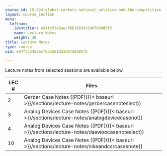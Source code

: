 ```yaml
---
course_id: 15-224-global-markets-national-politics-and-the-competitive-advantage-of-firms-spring-2003
layout: course_section
menu:
  leftnav:
    identifier: e94fc5345aecf6b1501d33d67ddd85f5
    name: Lecture Notes
    weight: 30
title: Lecture Notes
type: course
uid: e94fc5345aecf6b1501d33d67ddd85f5

---
```


Lecture notes from selected sessions are available below.

| LEC # | Files |
| --- | --- |
| 2 | Gerber Case Notes ([PDF]({{< baseurl >}}/sections/lecture-notes/gerbercasenoteslect)) |
| 3 | Analog Devices Case Notes ([PDF]({{< baseurl >}}/sections/lecture-notes/analogdevicecasenot)) |
| 4 | Analog Devices Case Notes ([PDF]({{< baseurl >}}/sections/lecture-notes/daewoocasenoteslect)) |
| 10 | Analog Devices Case Notes ([PDF]({{< baseurl >}}/sections/lecture-notes/nikeandcsrcasesnote))